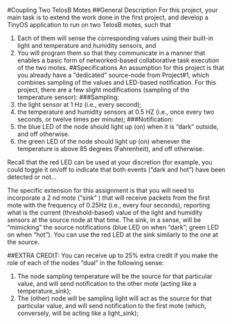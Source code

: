 #Coupling Two TelosB Motes
##General Description
For this project, your main task is to extend the work done in the first project, and develop a TinyOS application to run on two TelosB motes, such that
1. Each of them will sense the corresponding values using their built-in light and temperature and humidity sensors, and
2. You will program them so that they communicate in a manner that enables a basic form of networked-based collaborative task execution of the two motes.
##Specifications
An assumption for this project is that you already have a “dedicated” source-node from Project#1, which combines sampling of the values and LED-based notification. For this project, there are a few slight modifications (sampling of the temperature sensor):
###Sampling:
1. the light sensor at 1 Hz (i.e., every second);
2. the temperature and humidity sensors at 0.5 HZ (i.e., once every two seconds, or twelve times per minute);
###Notification:
1. the blue LED of the node should light up (on) when it is “dark” outside, and off otherwise.
2. the green LED of the node should light up (on) whenever the temperature is above 85 degrees (Fahrenheit), and off otherwise.

Recall that the red LED can be used at your discretion (for example, you could toggle it on/off to indicate that both events (“dark and hot”) have been detected or not...

The specific extension for this assignment is that you will need to incorporate a 2 nd mote (“sink” ) that will receive packets from the first mote with the frequency of 0.25Hz (i.e., every four seconds), reporting what is the current (threshold-based) value of the light and humidity sensors at the source node at that time. The sink, in a sense, will be “mimicking” the source notifications (blue LED on when “dark”; green LED on when “hot”). You can use the red LED at the sink similarly to the one at the source.

##EXTRA CREDIT:
You can receive up to 25% extra credit if you make the role of each of the nodes “dual” in the following sense:
1. The node sampling temperature will be the source for that particular value, and will send notification to the other mote (acting like a temperature_sink);
2. The (other) node will be sampling light will act as the source for that particular value, and will send notification to the first mote (which, conversely, will be acting like a light_sink);
